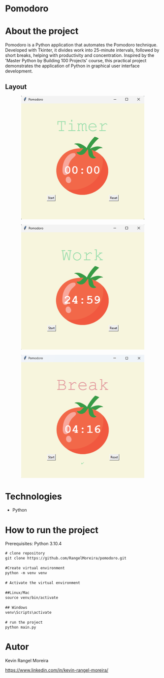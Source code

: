 # Pomodoro


# About the project

Pomodoro is a Python application that automates the Pomodoro technique. Developed with Tkinter, it divides work into 25-minute intervals, followed by short breaks, helping with productivity and concentration. Inspired by the 'Master Python by Building 100 Projects' course, this practical project demonstrates the application of Python in graphical user interface development.


## Layout

<p align="center">
  <img src="https://raw.githubusercontent.com/RangelMoreira/pomodoro/refs/heads/main/assets/start.png" alt="Web 1" width="400"/>
</p>

<p align="center">
  <img src="https://raw.githubusercontent.com/RangelMoreira/pomodoro/refs/heads/main/assets/work.png" alt="Web 2" width="400"/>
</p>

<p align="center">
  <img src="https://raw.githubusercontent.com/RangelMoreira/pomodoro/refs/heads/main/assets/Break.png" alt="Web 3" width="400"/>
</p>

# Technologies

- Python 

# How to run the project

Prerequisites: Python 3.10.4

```
# clone repository
git clone https://github.com/RangelMoreira/pomodoro.git

#Create virtual environment
python -m venv venv

# Activate the virtual environment

##Linux/Mac
source venv/bin/activate

## Windows
venv\Scripts\activate

# run the project
python main.py
```

# Autor

Kevin Rangel Moreira

https://www.linkedin.com/in/kevin-rangel-moreira/
